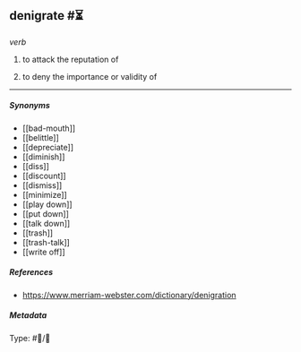 ## denigrate #⏳ 

_verb_

1. to attack the reputation of

2. to deny the importance or validity of

___

##### Synonyms

-   [[bad-mouth]]
-   [[belittle]]
-   [[depreciate]]
-   [[diminish]]
-   [[diss]]
-   [[discount]]
-   [[dismiss]]
-   [[minimize]]
-   [[play down]]
-   [[put down]]
-   [[talk down]]
-   [[trash]]
-   [[trash-talk]]
-   [[write off]]

##### References 

- https://www.merriam-webster.com/dictionary/denigration

##### Metadata

Type: #💬/💬 
